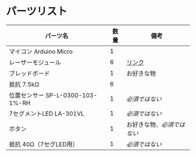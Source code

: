 # パーツリスト

| パーツ名                          | 数量 | 備考                                     |
|----------------------------------|------|------------------------------------------|
| マイコン Arduino Micro           | 1    |                                          |
| レーザーモジュール               | 6    | [リンク](https://amzn.asia/d/j9F3qS8)   |
| ブレッドボード                   | 1    | お好きな物                               |
| 抵抗 7.5kΩ                        | 6    |                                          |
| 位置センサー SP-L-0300-103-1%-RH| 1    | *必須ではない*                           |
| 7セグメントLED LA-301VL         | 1    | *必須ではない*                           |
| ボタン                           | 1    | お好きな物、*必須ではない*              |
| 抵抗 40Ω（7セグLED用）          | 1    | *必須ではない*                           |
